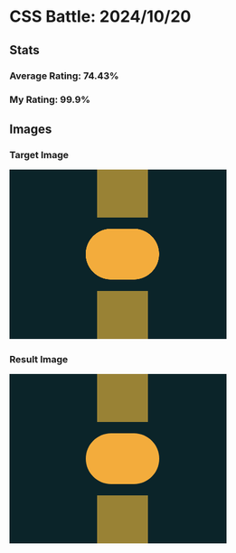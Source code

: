 # CSS Battle: 2024/10/20

## Stats

### Average Rating: 74.43%

### My Rating: 99.9%

## Images

### Target Image

![](./images/target.png)

### Result Image

![](./images/result.png)
